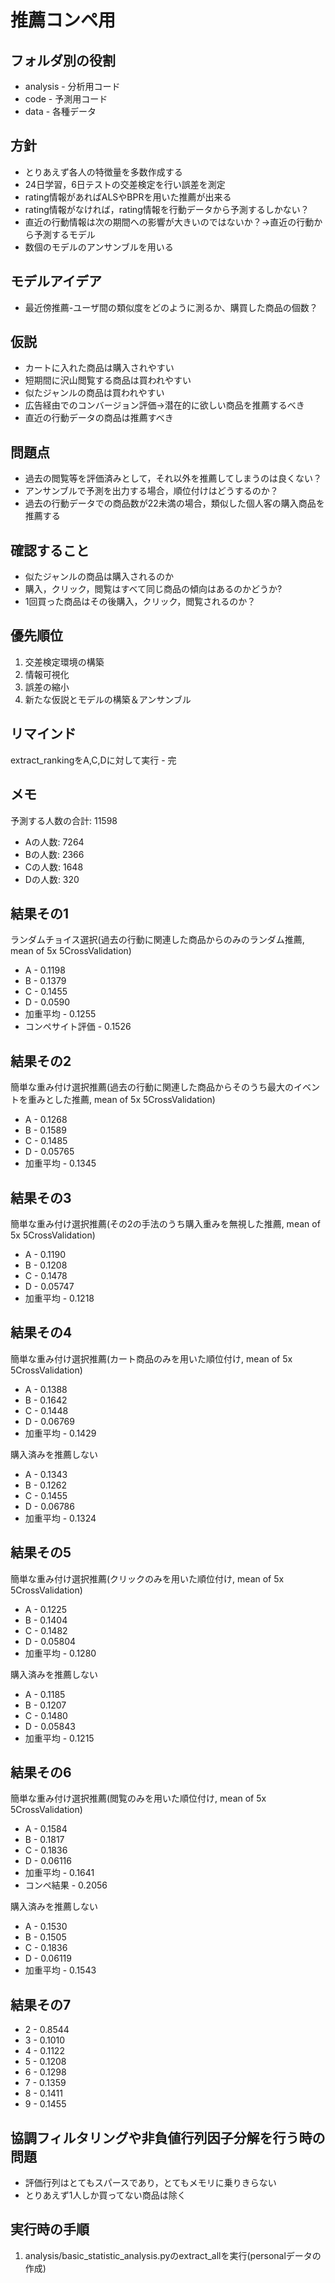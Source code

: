 # 推薦コンペ用

## フォルダ別の役割
* analysis - 分析用コード
* code - 予測用コード
* data - 各種データ

## 方針
* とりあえず各人の特徴量を多数作成する
* 24日学習，6日テストの交差検定を行い誤差を測定
* rating情報があればALSやBPRを用いた推薦が出来る
* rating情報がなければ，rating情報を行動データから予測するしかない？
* 直近の行動情報は次の期間への影響が大きいのではないか？→直近の行動から予測するモデル
* 数個のモデルのアンサンブルを用いる

## モデルアイデア
* 最近傍推薦-ユーザ間の類似度をどのように測るか、購買した商品の個数？

## 仮説
* カートに入れた商品は購入されやすい
* 短期間に沢山閲覧する商品は買われやすい
* 似たジャンルの商品は買われやすい
* 広告経由でのコンバージョン評価→潜在的に欲しい商品を推薦するべき
* 直近の行動データの商品は推薦すべき

## 問題点
* 過去の閲覧等を評価済みとして，それ以外を推薦してしまうのは良くない？
* アンサンブルで予測を出力する場合，順位付けはどうするのか？
* 過去の行動データでの商品数が22未満の場合，類似した個人客の購入商品を推薦する

## 確認すること
* 似たジャンルの商品は購入されるのか
* 購入，クリック，閲覧はすべて同じ商品の傾向はあるのかどうか?
* 1回買った商品はその後購入，クリック，閲覧されるのか？

## 優先順位
1. 交差検定環境の構築
2. 情報可視化
3. 誤差の縮小
4. 新たな仮説とモデルの構築＆アンサンブル

## リマインド
extract_rankingをA,C,Dに対して実行 - 完

## メモ
予測する人数の合計: 11598
- Aの人数: 7264
- Bの人数: 2366
- Cの人数: 1648
- Dの人数: 320

## 結果その1
ランダムチョイス選択(過去の行動に関連した商品からのみのランダム推薦, mean of 5x 5CrossValidation)
* A - 0.1198
* B - 0.1379
* C - 0.1455
* D - 0.0590
* 加重平均 - 0.1255
* コンペサイト評価 - 0.1526

## 結果その2
簡単な重み付け選択推薦(過去の行動に関連した商品からそのうち最大のイベントを重みとした推薦, mean of 5x 5CrossValidation)
* A - 0.1268
* B - 0.1589
* C - 0.1485
* D - 0.05765
* 加重平均 - 0.1345

## 結果その3
簡単な重み付け選択推薦(その2の手法のうち購入重みを無視した推薦, mean of 5x 5CrossValidation)
* A - 0.1190
* B - 0.1208
* C - 0.1478
* D - 0.05747
* 加重平均 - 0.1218

## 結果その4
簡単な重み付け選択推薦(カート商品のみを用いた順位付け, mean of 5x 5CrossValidation)
* A - 0.1388
* B - 0.1642
* C - 0.1448
* D - 0.06769
* 加重平均 - 0.1429

購入済みを推薦しない
* A - 0.1343
* B - 0.1262
* C - 0.1455
* D - 0.06786
* 加重平均 - 0.1324

## 結果その5
簡単な重み付け選択推薦(クリックのみを用いた順位付け, mean of 5x 5CrossValidation)
* A - 0.1225
* B - 0.1404
* C - 0.1482
* D - 0.05804
* 加重平均 - 0.1280

購入済みを推薦しない
* A - 0.1185
* B - 0.1207
* C - 0.1480
* D - 0.05843
* 加重平均 - 0.1215

## 結果その6
簡単な重み付け選択推薦(閲覧のみを用いた順位付け, mean of 5x 5CrossValidation)
* A - 0.1584
* B - 0.1817
* C - 0.1836
* D - 0.06116
* 加重平均 - 0.1641
* コンペ結果 - 0.2056

購入済みを推薦しない
* A - 0.1530
* B - 0.1505
* C - 0.1836
* D - 0.06119
* 加重平均 - 0.1543

## 結果その7
* 2 - 0.8544
* 3 - 0.1010
* 4 - 0.1122
* 5 - 0.1208
* 6 - 0.1298
* 7 - 0.1359
* 8 - 0.1411
* 9 - 0.1455

## 協調フィルタリングや非負値行列因子分解を行う時の問題
* 評価行列はとてもスパースであり，とてもメモリに乗りきらない
* とりあえず1人しか買ってない商品は除く

## 実行時の手順
1. analysis/basic_statistic_analysis.pyのextract_allを実行(personalデータの作成)